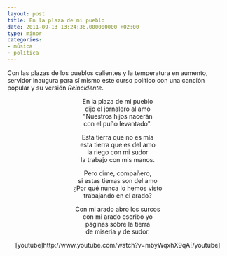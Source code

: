 ```yaml
---
layout: post
title: En la plaza de mi pueblo
date: 2011-09-13 13:24:36.000000000 +02:00
type: minor
categories:
- música
- política
---
```

<p>Con las plazas de los pueblos calientes y la temperatura en aumento, servidor inaugura para sí mismo este curso político con una canción popular y su versión <em>Reincidente</em>.</p>
<p style="text-align: center;">En la plaza de mi pueblo<br />
dijo el jornalero al amo<br />
"Nuestros hijos nacerán<br />
con el puño levantado".</p>
<p style="text-align: center;">Esta tierra que no es mía<br />
esta tierra que es del amo<br />
la riego con mi sudor<br />
la trabajo con mis manos.</p>
<p style="text-align: center;">Pero dime, compañero,<br />
si estas tierras son del amo<br />
¿Por qué nunca lo hemos visto<br />
trabajando en el arado?</p>
<p style="text-align: center;">Con mi arado abro los surcos<br />
con mi arado escribo yo<br />
páginas sobre la tierra<br />
de miseria y de sudor.</p>
<p style="text-align: center;">[youtube]http://www.youtube.com/watch?v=mbyWqxhX9qA[/youtube]</p>
